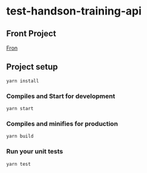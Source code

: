 # test-handson-training-api

## Front Project
[Fron](https://github.com/kobedigitallabo/test-handson-training) 

## Project setup
```
yarn install
```

### Compiles and Start for development
```
yarn start
```

### Compiles and minifies for production
```
yarn build
```

### Run your unit tests
```
yarn test
```
